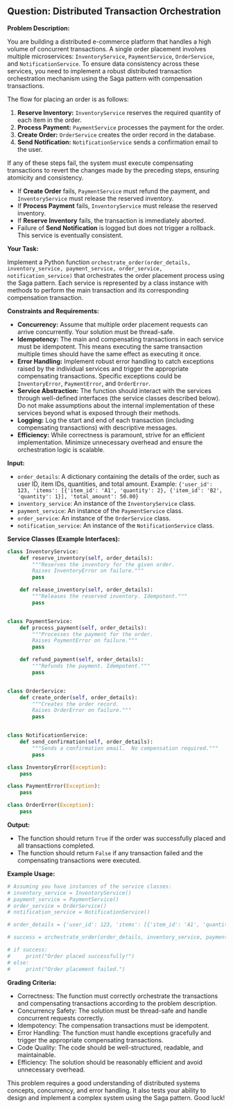 ## Question: Distributed Transaction Orchestration

**Problem Description:**

You are building a distributed e-commerce platform that handles a high volume of concurrent transactions. A single order placement involves multiple microservices: `InventoryService`, `PaymentService`, `OrderService`, and `NotificationService`. To ensure data consistency across these services, you need to implement a robust distributed transaction orchestration mechanism using the Saga pattern with compensation transactions.

The flow for placing an order is as follows:

1.  **Reserve Inventory:**  `InventoryService` reserves the required quantity of each item in the order.
2.  **Process Payment:** `PaymentService` processes the payment for the order.
3.  **Create Order:**  `OrderService` creates the order record in the database.
4.  **Send Notification:** `NotificationService` sends a confirmation email to the user.

If any of these steps fail, the system must execute compensating transactions to revert the changes made by the preceding steps, ensuring atomicity and consistency.

*   If **Create Order** fails, `PaymentService` must refund the payment, and `InventoryService` must release the reserved inventory.
*   If **Process Payment** fails, `InventoryService` must release the reserved inventory.
*   If **Reserve Inventory** fails, the transaction is immediately aborted.
*   Failure of **Send Notification** is logged but does not trigger a rollback. This service is eventually consistent.

**Your Task:**

Implement a Python function `orchestrate_order(order_details, inventory_service, payment_service, order_service, notification_service)` that orchestrates the order placement process using the Saga pattern. Each service is represented by a class instance with methods to perform the main transaction and its corresponding compensation transaction.

**Constraints and Requirements:**

*   **Concurrency:**  Assume that multiple order placement requests can arrive concurrently. Your solution must be thread-safe.
*   **Idempotency:**  The main and compensating transactions in each service must be idempotent. This means executing the same transaction multiple times should have the same effect as executing it once.
*   **Error Handling:** Implement robust error handling to catch exceptions raised by the individual services and trigger the appropriate compensating transactions.  Specific exceptions could be `InventoryError`, `PaymentError`, and `OrderError`.
*   **Service Abstraction:**  The function should interact with the services through well-defined interfaces (the service classes described below).  Do not make assumptions about the internal implementation of these services beyond what is exposed through their methods.
*   **Logging:** Log the start and end of each transaction (including compensating transactions) with descriptive messages.
*   **Efficiency:** While correctness is paramount, strive for an efficient implementation. Minimize unnecessary overhead and ensure the orchestration logic is scalable.

**Input:**

*   `order_details`: A dictionary containing the details of the order, such as user ID, item IDs, quantities, and total amount.  Example: `{'user_id': 123, 'items': [{'item_id': 'A1', 'quantity': 2}, {'item_id': 'B2', 'quantity': 1}], 'total_amount': 50.00}`
*   `inventory_service`: An instance of the `InventoryService` class.
*   `payment_service`: An instance of the `PaymentService` class.
*   `order_service`: An instance of the `OrderService` class.
*   `notification_service`: An instance of the `NotificationService` class.

**Service Classes (Example Interfaces):**

```python
class InventoryService:
    def reserve_inventory(self, order_details):
        """Reserves the inventory for the given order.
        Raises InventoryError on failure."""
        pass

    def release_inventory(self, order_details):
        """Releases the reserved inventory. Idempotent."""
        pass


class PaymentService:
    def process_payment(self, order_details):
        """Processes the payment for the order.
        Raises PaymentError on failure."""
        pass

    def refund_payment(self, order_details):
        """Refunds the payment. Idempotent."""
        pass


class OrderService:
    def create_order(self, order_details):
        """Creates the order record.
        Raises OrderError on failure."""
        pass


class NotificationService:
    def send_confirmation(self, order_details):
        """Sends a confirmation email.  No compensation required."""
        pass

class InventoryError(Exception):
    pass

class PaymentError(Exception):
    pass

class OrderError(Exception):
    pass

```

**Output:**

*   The function should return `True` if the order was successfully placed and all transactions completed.
*   The function should return `False` if any transaction failed and the compensating transactions were executed.

**Example Usage:**

```python
# Assuming you have instances of the service classes:
# inventory_service = InventoryService()
# payment_service = PaymentService()
# order_service = OrderService()
# notification_service = NotificationService()

# order_details = {'user_id': 123, 'items': [{'item_id': 'A1', 'quantity': 2}], 'total_amount': 20.00}

# success = orchestrate_order(order_details, inventory_service, payment_service, order_service, notification_service)

# if success:
#     print("Order placed successfully!")
# else:
#     print("Order placement failed.")
```

**Grading Criteria:**

*   Correctness: The function must correctly orchestrate the transactions and compensating transactions according to the problem description.
*   Concurrency Safety: The solution must be thread-safe and handle concurrent requests correctly.
*   Idempotency: The compensation transactions must be idempotent.
*   Error Handling:  The function must handle exceptions gracefully and trigger the appropriate compensating transactions.
*   Code Quality: The code should be well-structured, readable, and maintainable.
*   Efficiency: The solution should be reasonably efficient and avoid unnecessary overhead.

This problem requires a good understanding of distributed systems concepts, concurrency, and error handling. It also tests your ability to design and implement a complex system using the Saga pattern. Good luck!
